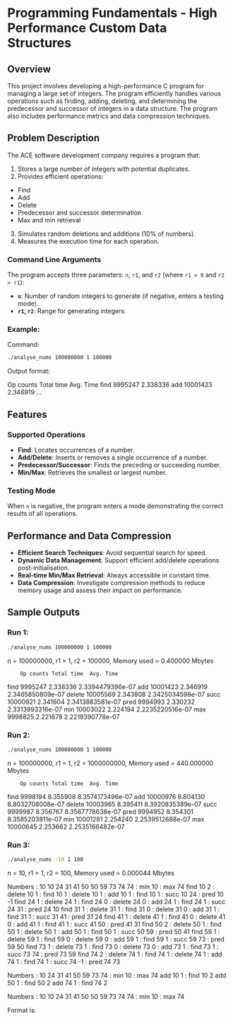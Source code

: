 # Programming Fundamentals - High Performance Custom Data Structures

## Overview

This project involves developing a high-performance C program for managing a large set of integers. The program efficiently handles various operations such as finding, adding, deleting, and determining the predecessor and successor of integers in a data structure. The program also includes performance metrics and data compression techniques.

## Problem Description

The ACE software development company requires a program that:
1. Stores a large number of integers with potential duplicates.
2. Provides efficient operations:
  - Find
  - Add
  - Delete
  - Predecessor and successor determination
  - Max and min retrieval
3. Simulates random deletions and additions (10% of numbers).
4. Measures the execution time for each operation.

### Command Line Arguments
The program accepts three parameters: `n`, `r1`, and `r2` (where `r1 > 0` and `r2 > r1`):
  - **`n`**: Number of random integers to generate (if negative, enters a testing mode).
  - **`r1`, `r2`**: Range for generating integers.

### Example:
Command:
```bash
./analyse_nums 100000000 1 100000
```

Output format:

Op counts      Total time       Avg. Time
find           9995247          2.338336
add            10001423         2.346919
...

## Features

### Supported Operations
- **Find**: Locates occurrences of a number.
- **Add/Delete**: Inserts or removes a single occurrence of a number.
- **Predecessor/Successor**: Finds the preceding or succeeding number.
- **Min/Max**: Retrieves the smallest or largest number.

### Testing Mode
When `n` is negative, the program enters a mode demonstrating the correct results of all operations.

## Performance and Data Compression
- **Efficient Search Techniques**: Avoid sequential search for speed.
- **Dynamic Data Management**: Support efficient add/delete operations post-initialisation.
- **Real-time Min/Max Retrieval**: Always accessible in constant time.
- **Data Compression**: Investigate compression methods to reduce memory usage and assess their impact on performance.

## Sample Outputs

### Run 1:
```bash
./analyse_nums 100000000 1 100000
```

n = 100000000, r1 = 1, r2 = 100000, Memory used = 0.400000 Mbytes

        Op counts Total time  Avg. Time
find    9995247   2.338336    2.3394479396e-07
add     10001423  2.346919    2.3465850809e-07
delete  10005569  2.343808    2.3425034598e-07
succ    10000921  2.341604    2.3413883581e-07
pred    9994993   2.330232    2.3313993316e-07
min     10003022  2.224194    2.2235220516e-07
max     9998825   2.221678    2.2219390778e-07

### Run 2:
```bash
./analyse_nums 100000000 1 100000
```

n = 100000000, r1 = 1, r2 = 1000000000, Memory used = 440.000000 Mbytes

        Op counts Total time  Avg. Time
find    9998194   8.355908    8.3574173496e-07
add     10000976  8.804130    8.8032708008e-07
delete  10003965  8.395411    8.3920835389e-07
succ    9999987   8.356767    8.3567778638e-07
pred    9994952   8.354301    8.3585203811e-07
min     10001281  2.254240    2.2539512688e-07
max     10000645  2.253662    2.2535166482e-07

### Run 3:
```bash
./analyse_nums -10 1 100
```

n = 10, r1 = 1, r2 = 100, Memory used = 0.000044 Mbytes

Numbers : 10 10 24 31 41 50 50 59 73 74 74 : min 10 : max 74
find 10 2 : delete 10 1 : find 10 1 : delete 10 1 : add 10 1 : find 10 1 : succ 10 24 : pred 10 -1
find 24 1 : delete 24 1 : find 24 0 : delete 24 0 : add 24 1 : find 24 1 : succ 24 31 : pred 24 10
find 31 1 : delete 31 1 : find 31 0 : delete 31 0 : add 31 1 : find 31 1 : succ 31 41 : pred 31 24
find 41 1 : delete 41 1 : find 41 0 : delete 41 0 : add 41 1 : find 41 1 : succ 41 50 : pred 41 31
find 50 2 : delete 50 1 : find 50 1 : delete 50 1 : add 50 1 : find 50 1 : succ 50 59 : pred 50 41
find 59 1 : delete 59 1 : find 59 0 : delete 59 0 : add 59 1 : find 59 1 : succ 59 73 : pred 59 50
find 73 1 : delete 73 1 : find 73 0 : delete 73 0 : add 73 1 : find 73 1 : succ 73 74 : pred 73 59
find 74 2 : delete 74 1 : find 74 1 : delete 74 1 : add 74 1 : find 74 1 : succ 74 -1 : pred 74 73

Numbers : 10 24 31 41 50 59 73 74 : min 10 : max 74
add 10 1 : find 10 2
add 50 1 : find 50 2
add 74 1 : find 74 2

Numbers : 10 10 24 31 41 50 50 59 73 74 74 : min 10 : max 74

Format is: <op name> <op input> <op result>
